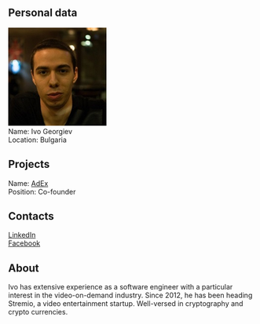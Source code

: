 ## Personal data
![ivo georgiev photo](photo/ivo_georgiev.jpg)  
Name:   Ivo Georgiev  
Location: Bulgaria   
## Projects 
Name: [AdEx](../projects/adex.md)  
Position: Co-founder     
## Contacts
[LinkedIn](https://www.linkedin.com/in/ivo-georgiev-8298b678/)   
[Facebook](https://www.facebook.com/ivshti)  
## About
Ivo has extensive experience as a software engineer with a particular interest in the video-on-demand industry. Since 2012, he has been heading Stremio, a video entertainment startup. Well-versed in cryptography and crypto currencies.
